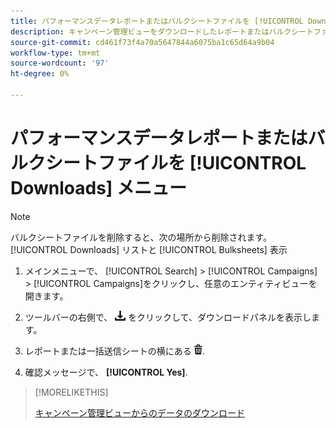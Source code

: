```yaml
---
title: パフォーマンスデータレポートまたはバルクシートファイルを [!UICONTROL Downloads] メニュー
description: キャンペーン管理ビューをダウンロードしたレポートまたはバルクシートファイルを削除する方法について説明します。
source-git-commit: cd461f73f4a70a5647844a6075ba1c65d64a9b04
workflow-type: tm+mt
source-wordcount: '97'
ht-degree: 0%

---
```


# パフォーマンスデータレポートまたはバルクシートファイルを [!UICONTROL Downloads] メニュー

>[!NOTE]
>
>バルクシートファイルを削除すると、次の場所から削除されます。 [!UICONTROL Downloads] リストと [!UICONTROL Bulksheets] 表示

1. メインメニューで、 [!UICONTROL Search] > [!UICONTROL Campaigns] > [!UICONTROL Campaigns]をクリックし、任意のエンティティビューを開きます。

1. ツールバーの右側で、 ![レポートのダウンロード](/help/search-social-commerce/assets/download.png "レポートのダウンロード") をクリックして、ダウンロードパネルを表示します。

1. レポートまたは一括送信シートの横にある ![削除](/help/search-social-commerce/assets/delete.png "削除").

1. 確認メッセージで、 **[!UICONTROL Yes]**.

>[!MORELIKETHIS]
>
>[キャンペーン管理ビューからのデータのダウンロード](/help/search-social-commerce/common-tasks/navigation-editing-selection/download.md)
